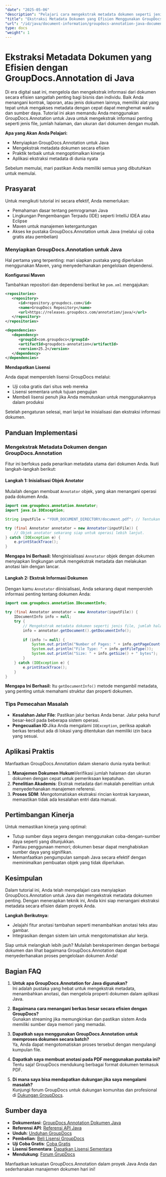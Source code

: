 ```yaml
---
"date": "2025-05-06"
"description": "Pelajari cara mengekstrak metadata dokumen seperti jenis file, jumlah halaman, dan ukuran menggunakan GroupDocs.Annotation untuk Java. Tingkatkan pengelolaan dokumen Anda dengan ekstraksi info yang efisien."
"title": "Ekstraksi Metadata Dokumen yang Efisien Menggunakan GroupDocs.Annotation di Java"
"url": "/id/java/document-information/groupdocs-annotation-java-document-info-extraction/"
type: docs
"weight": 1
---
```


# Ekstraksi Metadata Dokumen yang Efisien dengan GroupDocs.Annotation di Java

Di era digital saat ini, mengelola dan mengekstrak informasi dari dokumen secara efisien sangatlah penting bagi bisnis dan individu. Baik Anda menangani kontrak, laporan, atau jenis dokumen lainnya, memiliki alat yang tepat untuk mengakses metadata dengan cepat dapat menghemat waktu dan sumber daya. Tutorial ini akan memandu Anda menggunakan GroupDocs.Annotation untuk Java untuk mengekstrak informasi penting seperti jenis file, jumlah halaman, dan ukuran dari dokumen dengan mudah.

**Apa yang Akan Anda Pelajari:**
- Menyiapkan GroupDocs.Annotation untuk Java
- Mengekstrak metadata dokumen secara efisien
- Praktik terbaik untuk mengoptimalkan kinerja
- Aplikasi ekstraksi metadata di dunia nyata

Sebelum memulai, mari pastikan Anda memiliki semua yang dibutuhkan untuk memulai.

## Prasyarat

Untuk mengikuti tutorial ini secara efektif, Anda memerlukan:
- Pemahaman dasar tentang pemrograman Java
- Lingkungan Pengembangan Terpadu (IDE) seperti IntelliJ IDEA atau Eclipse
- Maven untuk manajemen ketergantungan
- Akses ke pustaka GroupDocs.Annotation untuk Java (melalui uji coba gratis atau pembelian)

### Menyiapkan GroupDocs.Annotation untuk Java

Hal pertama yang terpenting: mari siapkan pustaka yang diperlukan menggunakan Maven, yang menyederhanakan pengelolaan dependensi.

**Konfigurasi Maven**

Tambahkan repositori dan dependensi berikut ke `pom.xml` mengajukan:

```xml
<repositories>
   <repository>
      <id>repository.groupdocs.com</id>
      <name>GroupDocs Repository</name>
      <url>https://releases.groupdocs.com/annotation/java/</url>
   </repository>
</repositories>

<dependencies>
   <dependency>
      <groupId>com.groupdocs</groupId>
      <artifactId>groupdocs-annotation</artifactId>
      <version>25.2</version>
   </dependency>
</dependencies>
```

**Mendapatkan Lisensi**

Anda dapat memperoleh lisensi GroupDocs melalui:
- Uji coba gratis dari situs web mereka
- Lisensi sementara untuk tujuan pengujian
- Membeli lisensi penuh jika Anda memutuskan untuk menggunakannya dalam produksi

Setelah pengaturan selesai, mari lanjut ke inisialisasi dan ekstraksi informasi dokumen.

## Panduan Implementasi

### Mengekstrak Metadata Dokumen dengan GroupDocs.Annotation

Fitur ini berfokus pada penarikan metadata utama dari dokumen Anda. Ikuti langkah-langkah berikut:

#### Langkah 1: Inisialisasi Objek Anotator

Mulailah dengan membuat `Annotator` objek, yang akan menangani operasi pada dokumen Anda.

```java
import com.groupdocs.annotation.Annotator;
import java.io.IOException;

String inputFile = "YOUR_DOCUMENT_DIRECTORY/document.pdf"; // Tentukan jalur file Anda di sini

try (final Annotator annotator = new Annotator(inputFile)) {
    // Objek anotator sekarang siap untuk operasi lebih lanjut.
} catch (IOException e) {
    e.printStackTrace();
}
```

**Mengapa Ini Berhasil:** Menginisialisasi `Annotator` objek dengan dokumen menyiapkan lingkungan untuk mengekstrak metadata dan melakukan anotasi lain dengan lancar.

#### Langkah 2: Ekstrak Informasi Dokumen

Dengan kamu `Annotator` diinisialisasi, Anda sekarang dapat memperoleh informasi penting tentang dokumen Anda:

```java
import com.groupdocs.annotation.IDocumentInfo;

try (final Annotator annotator = new Annotator(inputFile)) {
    IDocumentInfo info = null;
    try {
        // Mengekstrak metadata dokumen seperti jenis file, jumlah halaman, dan ukuran.
        info = annotator.getDocument().getDocumentInfo();
        
        if (info != null) {
            System.out.println("Number of Pages: " + info.getPageCount());
            System.out.println("File Type: " + info.getFileType());
            System.out.println("Size: " + info.getSize() + " bytes");
        }
    } catch (IOException e) {
        e.printStackTrace();
    }
}
```

**Mengapa Ini Berhasil:** Itu `getDocumentInfo()` metode mengambil metadata, yang penting untuk memahami struktur dan properti dokumen.

### Tips Pemecahan Masalah

- **Kesalahan Jalur File**: Pastikan jalur berkas Anda benar. Jalur peka huruf besar-kecil pada beberapa sistem operasi.
- **Pengecualian IO**:Jika Anda mengalami `IOException`, periksa apakah berkas tersebut ada di lokasi yang ditentukan dan memiliki izin baca yang sesuai.

## Aplikasi Praktis

Manfaatkan GroupDocs.Annotation dalam skenario dunia nyata berikut:
1. **Manajemen Dokumen Hukum**Verifikasi jumlah halaman dan ukuran dokumen dengan cepat untuk pemeriksaan kepatuhan.
2. **Penelitian Akademis**: Ekstrak metadata dari makalah penelitian untuk menyederhanakan manajemen referensi.
3. **Proses SDM**: Mengotomatiskan ekstraksi rincian kontrak karyawan, memastikan tidak ada kesalahan entri data manual.

## Pertimbangan Kinerja

Untuk memastikan kinerja yang optimal:
- Tutup sumber daya segera dengan menggunakan coba-dengan-sumber daya seperti yang ditunjukkan.
- Pantau penggunaan memori; dokumen besar dapat menghabiskan sumber daya yang signifikan.
- Memanfaatkan pengumpulan sampah Java secara efektif dengan meminimalkan pembuatan objek yang tidak diperlukan.

## Kesimpulan

Dalam tutorial ini, Anda telah mempelajari cara menyiapkan GroupDocs.Annotation untuk Java dan mengekstrak metadata dokumen penting. Dengan menerapkan teknik ini, Anda kini siap menangani ekstraksi metadata secara efisien dalam proyek Anda.

**Langkah Berikutnya:**
- Jelajahi fitur anotasi tambahan seperti menambahkan anotasi teks atau gambar.
- Integrasikan dengan sistem lain untuk mengotomatiskan alur kerja.

Siap untuk melangkah lebih jauh? Mulailah bereksperimen dengan berbagai dokumen dan lihat bagaimana GroupDocs.Annotation dapat menyederhanakan proses pengelolaan dokumen Anda!

## Bagian FAQ

1. **Untuk apa GroupDocs.Annotation for Java digunakan?**  
   Ini adalah pustaka yang hebat untuk mengekstrak metadata, menambahkan anotasi, dan mengelola properti dokumen dalam aplikasi Java.

2. **Bagaimana cara menangani berkas besar secara efisien dengan GroupDocs?**  
   Gunakan streaming jika memungkinkan dan pastikan sistem Anda memiliki sumber daya memori yang memadai.

3. **Dapatkah saya menggunakan GroupDocs.Annotation untuk memproses dokumen secara batch?**  
   Ya, Anda dapat mengotomatiskan proses tersebut dengan mengulangi kumpulan file.

4. **Dapatkah saya membuat anotasi pada PDF menggunakan pustaka ini?**  
   Tentu saja! GroupDocs mendukung berbagai format dokumen termasuk PDF.

5. **Di mana saya bisa mendapatkan dukungan jika saya mengalami masalah?**  
   Kunjungi forum GroupDocs untuk dukungan komunitas dan profesional di [Dukungan GroupDocs](https://forum.groupdocs.com/c/annotation).

## Sumber daya

- **Dokumentasi**: [GroupDocs.Annotation Dokumen Java](https://docs.groupdocs.com/annotation/java/)
- **Referensi API**: [Referensi API Java](https://reference.groupdocs.com/annotation/java/)
- **Unduh**: [Unduhan GroupDocs](https://releases.groupdocs.com/annotation/java/)
- **Pembelian**: [Beli Lisensi GroupDocs](https://purchase.groupdocs.com/buy)
- **Uji Coba Gratis**: [Coba Gratis](https://releases.groupdocs.com/annotation/java/)
- **Lisensi Sementara**: [Dapatkan Lisensi Sementara](https://purchase.groupdocs.com/temporary-license/)
- **Mendukung**: [Forum GrupDocs](https://forum.groupdocs.com/c/annotation/) 

Manfaatkan kekuatan GroupDocs.Annotation dalam proyek Java Anda dan sederhanakan manajemen dokumen hari ini!